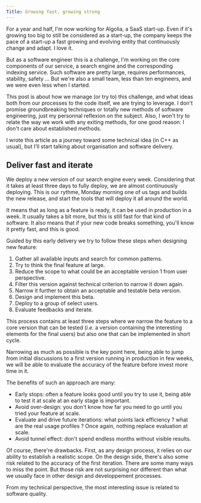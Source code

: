 ```yaml
---
Title: Growing fast, growing strong
---
```


For a year and half, I'm now working for Algolia, a SaaS start-up. Even if it's growing too big to still be considered as a start-up, the company keeps the pace of a start-up a fast growing and evolving entity that continuously change and adapt. I love it.

But as a software engineer this is a challenge, I'm working on the core components of our service, a search engine and the corresponding indexing service. Such software are pretty large, requires performances, stability, safety ... But we're also a small team, less than ten engineers, and we were even less when I started.

This post is about how we manage (or try to) this challenge, and what ideas both from our processes to the code itself, we are trying to leverage. I don't promise groundbreaking techniques or totally new methods of software engineering, just my personnal reflexion on the subject. Also, I won't try to relate the way we work with any exiting methods, for one good reason: I don't care about established methods.

I wrote this article as a journey toward some technical idea (in C++ as usual), but I'll start talking about organisation and software delivery.

## Deliver fast and iterate

We deploy a new version of our search engine every week. Considering that it takes at least three days to fully deploy, we are almost continuously deploying. This is our rythme, Monday morning one of us tags and builds the new release, and start the tools that will deploy it all around the world.

It means that as long as a feature is ready, it can be used in production in a week. It usually takes a bit more, but this is still fast for that kind of software. It also means that if your new code breaks something, you'll know it pretty fast, and this is good.

Guided by this early delivery we try to follow these steps when designing new feature:

1. Gather all available inputs and search for common patterns.
2. Try to think the final feature at large.
3. Reduce the scope to what could be an acceptable version 1 from user perspective.
4. Filter this version against technical criterion to narrow it down again.
5. Narrow it further to obtain an acceptable and testable beta version.
6. Design and implement this beta.
7. Deploy to a group of select users.
8. Evaluate feedbacks and iterate.

This process contains at least three steps where we narrow the feature to a core version that can be tested (_i.e._ a version containing the interesting elements for the final users) but also one that can be implemented in short cycle.

Narrowing as much as possible is the key point here, being able to jump from initial discussions to a first version running in production in few weeks, we will be able to evaluate the accuracy of the feature before invest more time in it.

The benefits of such an approach are many:

* Early stops: often a feature looks good until you try to use it, being able to test it at scale at an early stage is important.
* Avoid over-design: you don't know how far you need to go until you tried your feature at scale.
* Evaluate and drive future iterations: what points lack efficiency ? what are the real usage profiles ? Once again, nothing replace evaluation at scale.
* Avoid tunnel effect: don't spend endless months without visible results.

Of course, there're drawbacks. First, as any design process, it relies on our ability to establish a realistic scope. On the design side, there's also some risk related to the accuracy of the first iteration. There are some many ways to miss the point. But those risk are not surprising nor different than what we usually face in other design and developpement processes.

From my technical perspective, the most interesting issue is related to software quality.
